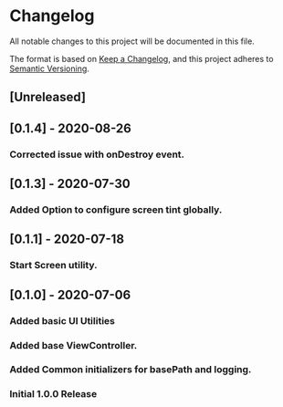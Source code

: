 ﻿# Changelog

All notable changes to this project will be documented in this file.

The format is based on [Keep a Changelog](https://keepachangelog.com/en/1.0.0/),
and this project adheres to [Semantic Versioning](https://semver.org/spec/v2.0.0.html).

## [Unreleased]

## [0.1.4] - 2020-08-26

### Corrected issue with onDestroy event.

## [0.1.3] - 2020-07-30

### Added Option to configure screen tint globally.

## [0.1.1] - 2020-07-18

### Start Screen utility.

## [0.1.0] - 2020-07-06

### Added basic UI Utilities
### Added base ViewController.
### Added Common initializers for basePath and logging.
### Initial 1.0.0 Release


